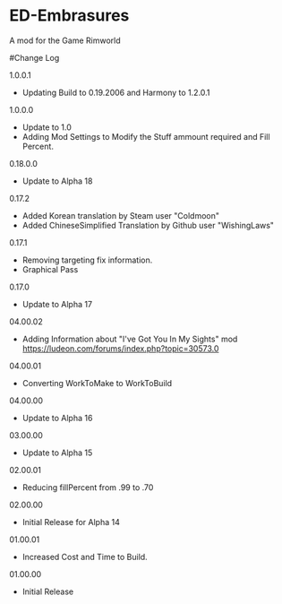 # ED-Embrasures
A mod for the Game Rimworld


#Change Log


1.0.0.1
* Updating Build to 0.19.2006 and Harmony to 1.2.0.1

1.0.0.0
* Update to 1.0
* Adding Mod Settings to Modify the Stuff ammount required and Fill Percent.

0.18.0.0
* Update to Alpha 18

0.17.2
* Added Korean translation by Steam user "Coldmoon"
* Added ChineseSimplified Translation by Github user "WishingLaws"

0.17.1
* Removing targeting fix information.
* Graphical Pass

0.17.0
* Update to Alpha 17

04.00.02
* Adding Information about "I've Got You In My Sights" mod https://ludeon.com/forums/index.php?topic=30573.0

04.00.01
* Converting WorkToMake to WorkToBuild

04.00.00
* Update to Alpha 16

03.00.00
* Update to Alpha 15

02.00.01
* Reducing fillPercent from .99 to .70

02.00.00
* Initial Release for Alpha 14

01.00.01
* Increased Cost and Time to Build.

01.00.00
* Initial Release